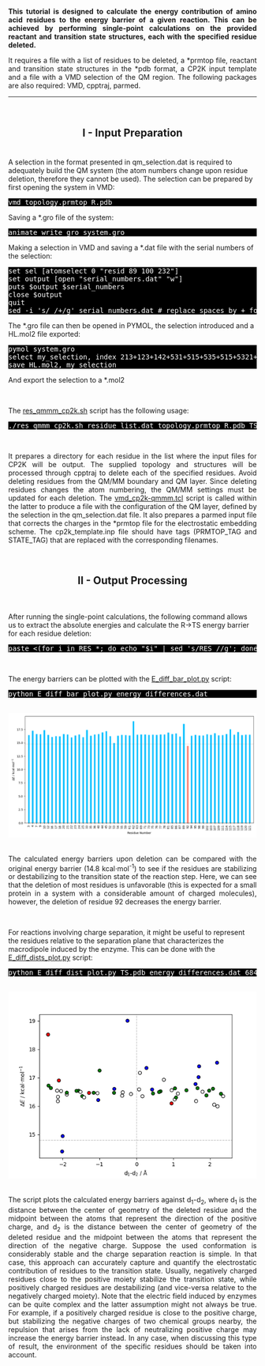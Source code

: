 <p align="justify"><b>This tutorial is designed to calculate the energy contribution of amino acid residues to the energy barrier of a given reaction. This can be achieved by performing single-point calculations on the provided reactant and transition state structures, each with the specified residue deleted. </b></p>

<p align="justify"> It requires a file with a list of residues to be deleted, a *prmtop file, reactant and transition state structures in the *pdb format, a CP2K input template and a file with a VMD selection of the QM region. The following packages are also required: VMD, cpptraj, parmed. </p>

---

<br>
<h2> <p align="center"> <b>I - Input Preparation </b> </p></h2>

<br/>
A selection in the format presented in qm_selection.dat is required to adequately build the QM system (the atom numbers change upon residue deletion, therefore they cannot be used). The selection can be prepared by first opening the system in VMD:

<pre style="color: white; background-color: black;">
vmd topology.prmtop R.pdb
</pre>

Saving a *.gro file of the system:
<pre style="color: white; background-color: black;">
animate write gro system.gro
</pre>

Making a selection in VMD and saving a *.dat file with the serial numbers of the selection:
<pre style="color: white; background-color: black;">
set sel [atomselect 0 "resid 89 100 232"]
set output [open "serial_numbers.dat" "w"]
puts $output $serial_numbers
close $output
quit
sed -i 's/ /+/g' serial_numbers.dat # replace spaces by + for a PYMOL compatible selection
</pre>

The *.gro file can then be opened in PYMOL, the selection introduced and a HL.mol2 file exported:
<pre style="color: white; background-color: black;">
pymol system.gro
select my_selection, index 213+123+142+531+515+535+515+5321+523
save HL.mol2, my_selection
</pre>

And export the selection to a *.mol2


<br/>

The <a href="https://arvpinto.github.io/enzyme_ts_macrodipole_cp2k/res_qmmm_cp2k.sh" target="_blank">res_qmmm_cp2k.sh</a> script has the following usage:

<pre style="color: white; background-color: black;">
./res_qmmm_cp2k.sh residue_list.dat topology.prmtop R.pdb TS.pdb cp2k_template.inp qm_selection.dat
</pre>
<br>
<p align="justify"> It prepares a directory for each residue in the list where the input files for CP2K will be output. The supplied topology and structures will be processed through cpptraj to delete each of the specified residues. Avoid deleting residues from the QM/MM boundary and QM layer. Since deleting residues changes the atom numbering, the QM/MM settings must be updated for each deletion. The <a href="https://arvpinto.github.io/enzyme_ts_macrodipole_cp2k/vmd_cp2k-qmmm.tcl" target="_blank">vmd_cp2k-qmmm.tcl</a> script is called within the latter to produce a file with the configuration of the QM layer, defined by the selection in the qm_selection.dat file. It also prepares a parmed input file that corrects the charges in the *prmtop file for the electrostatic embedding scheme. The cp2k_template.inp file should have tags (PRMTOP_TAG and STATE_TAG) that are replaced with the corresponding filenames. </p>

<br/>

<h2> <p align="center"> <b>II - Output Processing</b> </p></h2>

<br>

After running the single-point calculations, the following command allows us to extract the absolute energies and calculate the R->TS energy barrier for each residue deletion:

<pre style="color: white; background-color: black;">
paste <(for i in RES_*; do echo "$i" | sed 's/RES_//g'; done) <(for i in RES_*; do echo $(grep "Total FORCE" "$i"/res_qmmm_TS.out | tail -n -1) ; done | awk '{print $9}') <(for i in RES_*; do echo $(grep "Total FORCE" "$i"/res_qmmm_R.out | tail -n -1) ; done | awk '{print $9}') | awk '{print $1,($2-$3)*627.509}' | sort -n -k1,1 > energy_differences.dat
</pre>

<br/>

The energy barriers can be plotted with the <a href="https://arvpinto.github.io/enzyme_ts_macrodipole_cp2k/E_diff_bar_plot.py" target="_blank">E_diff_bar_plot.py</a> script:

<pre style="color: white; background-color: black;">
python E_diff_bar_plot.py energy_differences.dat
</pre>

<br>

<div align="center">
    <img src="bar_plot.png">
</div>

<br/>

<p align="justify"> The calculated energy barriers upon deletion can be compared with the original energy barrier (14.8 kcal⋅mol<sup>-1</sup>) to see if the residues are stabilizing or destabilizing to the transition state of the reaction step. Here, we can see that the deletion of most residues is unfavorable (this is expected for a small protein in a system with a considerable amount of charged molecules), however, the deletion of residue 92 decreases the energy barrier. </p>

<br>

For reactions involving charge separation, it might be useful to represent the residues relative to the separation plane that characterizes the macrodipole induced by the enzyme. This can be done with the <a href="https://arvpinto.github.io/enzyme_ts_macrodipole_cp2k/E_diff_dists_plot.py" target="_blank">E_diff_dists_plot.py</a> script:

<pre style="color: white; background-color: black;">
python E_diff_dist_plot.py TS.pdb energy_differences.dat 684 34856 1981 1982
</pre>

<br/>

<div align="center">
    <img src="marker_plot.png">
</div>

<br>

<p align="justify"> The script plots the calculated energy barriers against d<sub>1</sub>-d<sub>2</sub>, where d<sub>1</sub> is the distance between the center of geometry of the deleted residue and the midpoint between the atoms that represent the direction of the positive charge, and d<sub>2</sub> is the distance between the center of geometry of the deleted residue and the midpoint between the atoms that represent the direction of the negative charge. Suppose the used conformation is considerably stable and the charge separation reaction is simple. In that case, this approach can accurately capture and quantify the electrostatic contribution of residues to the transition state. Usually, negatively charged residues close to the positive moiety stabilize the transition state, while positively charged residues are destabilizing (and vice-versa relative to the negatively charged moiety). Note that the electric field induced by enzymes can be quite complex and the latter assumption might not always be true. For example, if a positively charged residue is close to the positive charge, but stabilizing the negative charges of two chemical groups nearby, the repulsion that arises from the lack of neutralizing positive charge may increase the energy barrier instead. In any case, when discussing this type of result, the environment of the specific residues should be taken into account. </p>

<br/>








